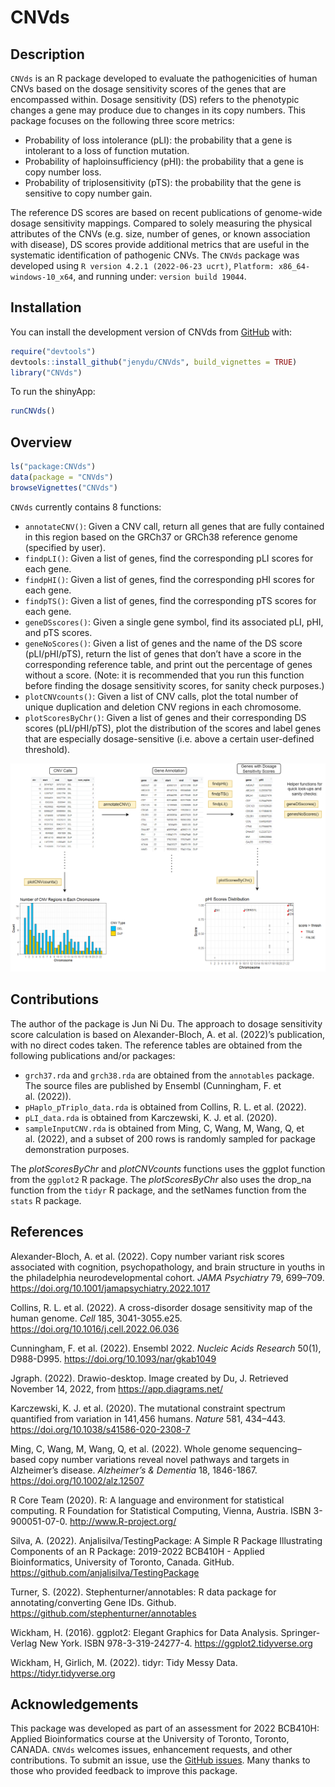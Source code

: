 
<!-- README.md is generated from README.Rmd. Please edit that file -->

# CNVds

<!-- badges: start -->
<!-- badges: end -->

## Description

`CNVds` is an R package developed to evaluate the pathogenicities of
human CNVs based on the dosage sensitivity scores of the genes that are
encompassed within. Dosage sensitivity (DS) refers to the phenotypic
changes a gene may produce due to changes in its copy numbers. This
package focuses on the following three score metrics:

- Probability of loss intolerance (pLI): the probability that a gene is
  intolerant to a loss of function mutation.
- Probability of haploinsufficiency (pHI): the probability that a gene
  is copy number loss.
- Probability of triplosensitivity (pTS): the probability that the gene
  is sensitive to copy number gain.

The reference DS scores are based on recent publications of genome-wide
dosage sensitivity mappings. Compared to solely measuring the physical
attributes of the CNVs (e.g. size, number of genes, or known association
with disease), DS scores provide additional metrics that are useful in
the systematic identification of pathogenic CNVs. The `CNVds` package
was developed using `R version 4.2.1 (2022-06-23 ucrt)`,
`Platform: x86_64-windows-10_x64`, and running under:
`version build 19044`.

## Installation

You can install the development version of CNVds from
[GitHub](https://github.com/) with:

``` r
require("devtools")
devtools::install_github("jenydu/CNVds", build_vignettes = TRUE)
library("CNVds")
```

To run the shinyApp:

``` r
runCNVds()
```

## Overview

``` r
ls("package:CNVds")
data(package = "CNVds") 
browseVignettes("CNVds")
```

`CNVds` currently contains 8 functions:

- `annotateCNV()`: Given a CNV call, return all genes that are fully
  contained in this region based on the GRCh37 or GRCh38 reference
  genome (specified by user).
- `findpLI()`: Given a list of genes, find the corresponding pLI scores
  for each gene.
- `findpHI()`: Given a list of genes, find the corresponding pHI scores
  for each gene.
- `findpTS()`: Given a list of genes, find the corresponding pTS scores
  for each gene.
- `geneDSscores()`: Given a single gene symbol, find its associated pLI,
  pHI, and pTS scores.
- `geneNoScores()`: Given a list of genes and the name of the DS score
  (pLI/pHI/pTS), return the list of genes that don’t have a score in the
  corresponding reference table, and print out the percentage of genes
  without a score. (Note: it is recommended that you run this function
  before finding the dosage sensitivity scores, for sanity check
  purposes.)
- `plotCNVcounts()`: Given a list of CNV calls, plot the total number of
  unique duplication and deletion CNV regions in each chromosome.
- `plotScoresByChr()`: Given a list of genes and their corresponding DS
  scores (pLI/pHI/pTS), plot the distribution of the scores and label
  genes that are especially dosage-sensitive (i.e. above a certain
  user-defined threshold).

![](./inst/extdata/DU_J_A1.png)

## Contributions

The author of the package is Jun Ni Du. The approach to dosage
sensitivity score calculation is based on Alexander-Bloch, A. et
al. (2022)’s publication, with no direct codes taken. The reference
tables are obtained from the following publications and/or packages:

- `grch37.rda` and `grch38.rda` are obtained from the `annotables`
  package. The source files are published by Ensembl (Cunningham, F. et
  al. (2022)).
- `pHaplo_pTriplo_data.rda` is obtained from Collins, R. L. et
  al. (2022).
- `pLI_data.rda` is obtained from Karczewski, K. J. et al. (2020).
- `sampleInputCNV.rda` is obtained from Ming, C, Wang, M, Wang, Q, et
  al. (2022), and a subset of 200 rows is randomly sampled for package
  demonstration purposes.

The *plotScoresByChr* and *plotCNVcounts* functions uses the ggplot
function from the `ggplot2` R package. The *plotScoresByChr* also uses
the drop_na function from the `tidyr` R package, and the setNames
function from the `stats` R package.

## References

Alexander-Bloch, A. et al. (2022). Copy number variant risk scores
associated with cognition, psychopathology, and brain structure in
youths in the philadelphia neurodevelopmental cohort. *JAMA Psychiatry*
79, 699–709. <https://doi.org/10.1001/jamapsychiatry.2022.1017>

Collins, R. L. et al. (2022). A cross-disorder dosage sensitivity map of
the human genome. *Cell* 185, 3041-3055.e25.
<https://doi.org/10.1016/j.cell.2022.06.036>

Cunningham, F. et al. (2022). Ensembl 2022. *Nucleic Acids Research*
50(1), D988-D995. <https://doi.org/10.1093/nar/gkab1049>

Jgraph. (2022). Drawio-desktop. Image created by Du, J. Retrieved
November 14, 2022, from <https://app.diagrams.net/>

Karczewski, K. J. et al. (2020). The mutational constraint spectrum
quantified from variation in 141,456 humans. *Nature* 581, 434–443.
<https://doi.org/10.1038/s41586-020-2308-7>

Ming, C, Wang, M, Wang, Q, et al. (2022). Whole genome sequencing–based
copy number variations reveal novel pathways and targets in Alzheimer’s
disease. *Alzheimer’s & Dementia* 18, 1846-1867.
<https://doi.org/10.1002/alz.12507>

R Core Team (2020). R: A language and environment for statistical
computing. R Foundation for Statistical Computing, Vienna, Austria. ISBN
3-900051-07-0. <http://www.R-project.org/>

Silva, A. (2022). Anjalisilva/TestingPackage: A Simple R Package
Illustrating Components of an R Package: 2019-2022 BCB410H - Applied
Bioinformatics, University of Toronto, Canada. GitHub.
<https://github.com/anjalisilva/TestingPackage>

Turner, S. (2022). Stephenturner/annotables: R data package for
annotating/converting Gene IDs. Github.
<https://github.com/stephenturner/annotables>

Wickham, H. (2016). ggplot2: Elegant Graphics for Data Analysis.
Springer-Verlag New York. ISBN 978-3-319-24277-4.
<https://ggplot2.tidyverse.org>

Wickham, H, Girlich, M. (2022). tidyr: Tidy Messy Data.
<https://tidyr.tidyverse.org>

## Acknowledgements

This package was developed as part of an assessment for 2022 BCB410H:
Applied Bioinformatics course at the University of Toronto, Toronto,
CANADA. `CNVds` welcomes issues, enhancement requests, and other
contributions. To submit an issue, use the [GitHub
issues](https://github.com/jenydu/CNVds/issues). Many thanks to those
who provided feedback to improve this package.
